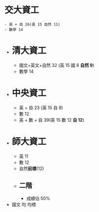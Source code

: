 # 交大資工
	- 英 + 自 26(英 15 自然 11)
	- 數學 14
- # 清大資工
	- 國文+英文+自然 32 (英 15 國 8 **自然 9**)
	- 數學 14
- # 中央資工
	- 英 + 自 23 (英 15 自 8)
	- 數 12
	- 英 + 數 + 自 39(英 15 數 12 **自 12**)
- # 師大資工
	- 英 11
	- 數 12
	- 自然**前標**(12)
	- ## 二階
		- 成績佔 50%
- 國文 均 均標
